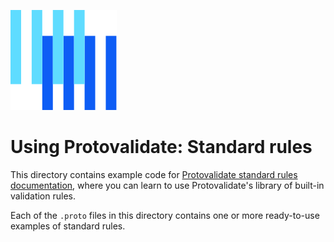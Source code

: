 ![The Buf logo](https://raw.githubusercontent.com/bufbuild/protovalidate/main/.github/buf-logo.svg)

# Using Protovalidate: Standard rules

This directory contains example code for [Protovalidate standard rules documentation][documentation], where you can learn to use Protovalidate's library of built-in validation rules.

Each of the `.proto` files in this directory contains one or more ready-to-use examples of standard rules.

[documentation]: https://buf.build/docs/protovalidate/schemas/standard-rules/
